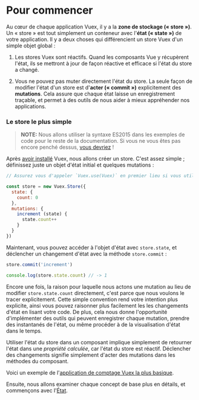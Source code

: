 # Pour commencer

Au cœur de chaque application Vuex, il y a la **zone de stockage (« store »)**. Un « store » est tout simplement un conteneur avec l'**état (« state »)** de votre application. Il y a deux choses qui différencient un store Vuex d'un simple objet global :

1. Les stores Vuex sont réactifs. Quand les composants Vue y récupèrent l'état, ils se mettront à jour de façon réactive et efficace si l'état du store a changé.

2. Vous ne pouvez pas muter directement l'état du store. La seule façon de modifier l'état d'un store est d'**acter (« commit »)** explicitement des **mutations**. Cela assure que chaque état laisse un enregistrement traçable, et permet à des outils de nous aider à mieux appréhender nos applications.

### Le store le plus simple

> **NOTE:** Nous allons utiliser la syntaxe ES2015 dans les exemples de code pour le reste de la documentation. Si vous ne vous êtes pas encore penché dessus, [vous devriez](https://babeljs.io/docs/learn-es2015/) !

Après [avoir installé](installation.md) Vuex, nous allons créer un store. C'est assez simple ; définissez juste un objet d'état initial et quelques mutations :

``` js
// Assurez vous d'appeler `Vuex.use(Vuex)` en premier lieu si vous utilisez un système de module

const store = new Vuex.Store({
  state: {
    count: 0
  },
  mutations: {
    increment (state) {
      state.count++
    }
  }
})
```

Maintenant, vous pouvez accéder à l'objet d'état avec `store.state`, et déclencher un changement d'état avec la méthode `store.commit` :

``` js
store.commit('increment')

console.log(store.state.count) // -> 1
```

Encore une fois, la raison pour laquelle nous actons une mutation au lieu de modifier `store.state.count` directement, c'est parce que nous voulons le tracer explicitement. Cette simple convention rend votre intention plus explicite, ainsi vous pouvez raisonner plus facilement les les changements d'état en lisant votre code. De plus, cela nous donne l'opportunité d'implémenter des outils qui peuvent enregistrer chaque mutation, prendre des instantanés de l'état, ou même procéder à de la visualisation d'état dans le temps.

Utiliser l'état du store dans un composant implique simplement de retourner l'état dans une *propriété calculée*, car l'état du store est réactif. Déclencher des changements signifie simplement d'acter des mutations dans les méthodes du composant.

Voici un exemple de l'[application de comptage Vuex la plus basique](https://jsfiddle.net/n9jmu5v7/341/).

Ensuite, nous allons examiner chaque concept de base plus en détails, et commençons avec l'[État](state.md).
